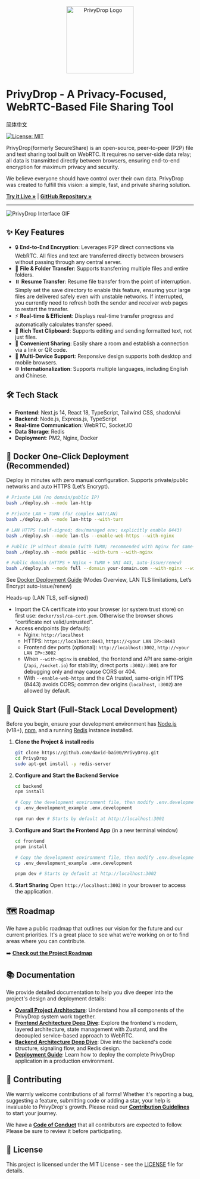 <div align="center">
  <img src="frontend/public/logo.png" alt="PrivyDrop Logo" width="180" />
</div>

# PrivyDrop - A Privacy-Focused, WebRTC-Based File Sharing Tool

[简体中文](./README.zh-CN.md)

[![License: MIT](https://img.shields.io/badge/license-MIT-blue.svg)](./LICENSE)

PrivyDrop(formerly SecureShare) is an open-source, peer-to-peer (P2P) file and text sharing tool built on WebRTC. It requires no server-side data relay; all data is transmitted directly between browsers, ensuring end-to-end encryption for maximum privacy and security.

We believe everyone should have control over their own data. PrivyDrop was created to fulfill this vision: a simple, fast, and private sharing solution.

[**Try it Live »**](https://www.privydrop.app/) | [**GitHub Repository »**](https://github.com/david-bai00/PrivyDrop)

---

![PrivyDrop Interface GIF](frontend/public/HowItWorks.gif)

## ✨ Key Features

- 🔒 **End-to-End Encryption**: Leverages P2P direct connections via WebRTC. All files and text are transferred directly between browsers without passing through any central server.
- 📂 **File & Folder Transfer**: Supports transferring multiple files and entire folders.
- ⏸️ **Resume Transfer**: Resume file transfer from the point of interruption. Simply set the save directory to enable this feature, ensuring your large files are delivered safely even with unstable networks. If interrupted, you currently need to refresh both the sender and receiver web pages to restart the transfer.
- ⚡ **Real-time & Efficient**: Displays real-time transfer progress and automatically calculates transfer speed.
- 📝 **Rich Text Clipboard**: Supports editing and sending formatted text, not just files.
- 🔗 **Convenient Sharing**: Easily share a room and establish a connection via a link or QR code.
- 📱 **Multi-Device Support**: Responsive design supports both desktop and mobile browsers.
- 🌐 **Internationalization**: Supports multiple languages, including English and Chinese.

## 🛠️ Tech Stack

- **Frontend**: Next.js 14, React 18, TypeScript, Tailwind CSS, shadcn/ui
- **Backend**: Node.js, Express.js, TypeScript
- **Real-time Communication**: WebRTC, Socket.IO
- **Data Storage**: Redis
- **Deployment**: PM2, Nginx, Docker

## 🐳 Docker One-Click Deployment (Recommended)

Deploy in minutes with zero manual configuration. Supports private/public networks and auto HTTPS (Let’s Encrypt).

```bash
# Private LAN (no domain/public IP)
bash ./deploy.sh --mode lan-http

# Private LAN + TURN (for complex NAT/LAN)
bash ./deploy.sh --mode lan-http --with-turn

# LAN HTTPS (self-signed; dev/managed env; explicitly enable 8443)
bash ./deploy.sh --mode lan-tls --enable-web-https --with-nginx

# Public IP without domain (with TURN; recommended with Nginx for same-origin)
bash ./deploy.sh --mode public --with-turn --with-nginx

# Public domain (HTTPS + Nginx + TURN + SNI 443, auto-issue/renew)
bash ./deploy.sh --mode full --domain your-domain.com --with-nginx --with-turn --le-email you@domain.com
```

See [Docker Deployment Guide](./docs/DEPLOYMENT_docker.md) (Modes Overview, LAN TLS limitations, Let’s Encrypt auto-issue/renew)

Heads-up (LAN TLS, self-signed)
- Import the CA certificate into your browser (or system trust store) on first use: `docker/ssl/ca-cert.pem`. Otherwise the browser shows “certificate not valid/untrusted”.
- Access endpoints (by default):
  - Nginx: `http://localhost`
  - HTTPS: `https://localhost:8443`, `https://<your LAN IP>:8443`
  - Frontend dev ports (optional): `http://localhost:3002`, `http://<your LAN IP>:3002`
  - When `--with-nginx` is enabled, the frontend and API are same-origin (`/api`, `/socket.io`) for stability; direct ports `:3002/:3001` are for debugging only and may cause CORS or 404.
  - With `--enable-web-https` and the CA trusted, same-origin HTTPS (8443) avoids CORS; common dev origins (`localhost`, `:3002`) are allowed by default.

## 🚀 Quick Start (Full-Stack Local Development)

Before you begin, ensure your development environment has [Node.js](https://nodejs.org/) (v18+), [npm](https://www.npmjs.com/), and a running [Redis](https://redis.io/) instance installed.

1.  **Clone the Project & install redis**

    ```bash
    git clone https://github.com/david-bai00/PrivyDrop.git
    cd PrivyDrop
    sudo apt-get install -y redis-server
    ```

2.  **Configure and Start the Backend Service**

    ```bash
    cd backend
    npm install

    # Copy the development environment file, then modify .env.development as needed
    cp .env_development_example .env.development

    npm run dev # Starts by default at http://localhost:3001
    ```

3.  **Configure and Start the Frontend App** (in a new terminal window)

    ```bash
    cd frontend
    pnpm install

    # Copy the development environment file, then modify .env.development as needed, Remove optional items
    cp .env_development_example .env.development

    pnpm dev # Starts by default at http://localhost:3002
    ```

4.  **Start Sharing**
    Open `http://localhost:3002` in your browser to access the application.

## 🗺️ Roadmap

We have a public roadmap that outlines our vision for the future and our current priorities. It's a great place to see what we're working on or to find areas where you can contribute.

➡️ **[Check out the Project Roadmap](./ROADMAP.md)**

## 📚 Documentation

We provide detailed documentation to help you dive deeper into the project's design and deployment details:

- [**Overall Project Architecture**](./docs/ARCHITECTURE.md): Understand how all components of the PrivyDrop system work together.
- [**Frontend Architecture Deep Dive**](./docs/FRONTEND_ARCHITECTURE.md): Explore the frontend's modern, layered architecture, state management with Zustand, and the decoupled service-based approach to WebRTC.
- [**Backend Architecture Deep Dive**](./docs/BACKEND_ARCHITECTURE.md): Dive into the backend's code structure, signaling flow, and Redis design.
- [**Deployment Guide**](./docs/DEPLOYMENT.md): Learn how to deploy the complete PrivyDrop application in a production environment.

## 🤝 Contributing

We warmly welcome contributions of all forms! Whether it's reporting a bug, suggesting a feature, submitting code or adding a star, your help is invaluable to PrivyDrop's growth. Please read our [**Contribution Guidelines**](./.github/CONTRIBUTING.md) to start your journey.

We have a [**Code of Conduct**](./.github/CODE_OF_CONDUCT.md) that all contributors are expected to follow. Please be sure to review it before participating.

## 📄 License

This project is licensed under the MIT License - see the [LICENSE](./LICENSE) file for details.
